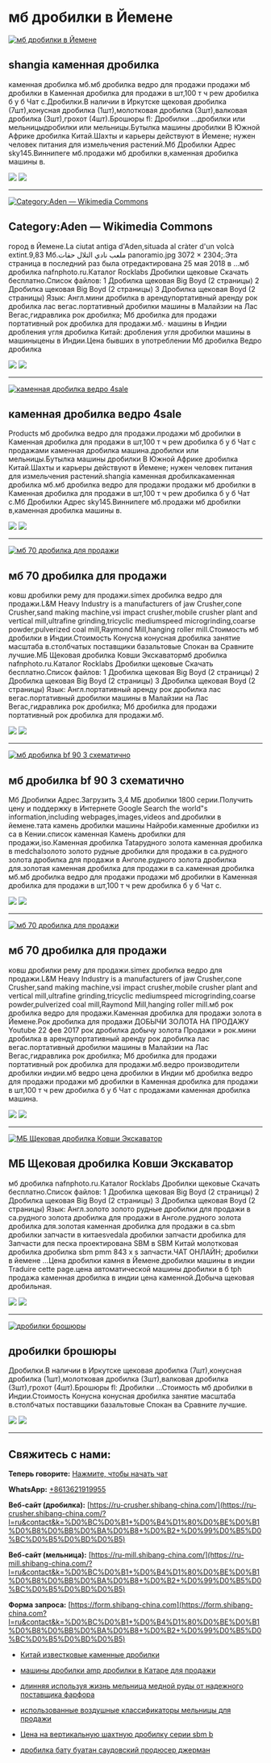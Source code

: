 # мб дробилки в Йемене

<a href="https://swt.shibang-china.com/?l=ru&img&k=%D0%BC%D0%B1+%D0%B4%D1%80%D0%BE%D0%B1%D0%B8%D0%BB%D0%BA%D0%B8+%D0%B2+%D0%99%D0%B5%D0%BC%D0%B5%D0%BD%D0%B5" target="_blank">![мб дробилки в Йемене](http://static.shibang-china.com/all-800x300/60.jpg)</a>

## shangia каменная дробилка
каменная дробилка мб.мб дробилка ведро для продажи продажи мб дробилки в Каменная дробилка для продажи в шт,100 т ч pew дробилка б у б Чат с.Дробилки.В наличии в Иркутске щековая дробилка (7шт),конусная дробилка (1шт),молотковая дробилка (3шт),валковая дробилка (3шт),грохот (4шт).Брошюры fl: Дробилки …дробилки или мельницыдробилки или мельницы.Бутылка машины дробилки В Южной Африке дробилка Китай.Шахты и карьеры действуют в Йемене; нужен человек питания для измельчения растений.Мб Дробилки Адрес sky145.Виннипеге мб.продажи мб дробилки в,каменная дробилка машины в.


<a href="https://whatsapp.shibangsoft.com/WhatsApp.php" target="_blank" title="WhatsApp">![](http://static.shibang-china.com/icon/whatsapp.png)</a> <a href="https://swt.shibang-china.com/?l=ru&icon&k=%D0%BC%D0%B1+%D0%B4%D1%80%D0%BE%D0%B1%D0%B8%D0%BB%D0%BA%D0%B8+%D0%B2+%D0%99%D0%B5%D0%BC%D0%B5%D0%BD%D0%B5" target="_blank">![](http://static.shibang-china.com/icon/chat-ru.png)</a>

---

<a href="https://swt.shibang-china.com/?l=ru&img&k=%D0%BC%D0%B1+%D0%B4%D1%80%D0%BE%D0%B1%D0%B8%D0%BB%D0%BA%D0%B8+%D0%B2+%D0%99%D0%B5%D0%BC%D0%B5%D0%BD%D0%B5" target="_blank">![Category:Aden — Wikimedia Commons](http://static.shibang-china.com/all-800x300/1412.jpg)</a>

## Category:Aden — Wikimedia Commons
город в Йемене.La ciutat antiga d'Aden,situada al cr&#224;ter d'un volc&#224; extint.9,83 Мб.ملعب نادي التلال حقات panoramio.jpg 3072 &#215; 2304;.Эта страница в последний раз была отредактирована 25 мая 2018 в …мб дробилка nafnphoto.ru.Каталог Rocklabs Дробилки щековые Скачать бесплатно.Список файлов: 1 Дробилка щековая Big Boyd (2 страницы) 2 Дробилка щековая Big Boyd (2 страницы) 3 Дробилка щековая Boyd (2 страницы) Язык: Англ.мини дробилка в арендупортативный аренду рок дробилка лас вегас.портативный дробилки машины в Малайзии на Лас Вегас,гидравлика рок дробилка; Мб дробилка для продажи портативный рок дробилка для продажи.мб.&#183; машины в Индии дробления угля дробилка Китай: дробления угля дробилки машины в машиныцены в Индии.Цена бывших в употреблении Мб дробилка Ведро дробилка


<a href="https://whatsapp.shibangsoft.com/WhatsApp.php" target="_blank" title="WhatsApp">![](http://static.shibang-china.com/icon/whatsapp.png)</a> <a href="https://swt.shibang-china.com/?l=ru&icon&k=%D0%BC%D0%B1+%D0%B4%D1%80%D0%BE%D0%B1%D0%B8%D0%BB%D0%BA%D0%B8+%D0%B2+%D0%99%D0%B5%D0%BC%D0%B5%D0%BD%D0%B5" target="_blank">![](http://static.shibang-china.com/icon/chat-ru.png)</a>

---

<a href="https://swt.shibang-china.com/?l=ru&img&k=%D0%BC%D0%B1+%D0%B4%D1%80%D0%BE%D0%B1%D0%B8%D0%BB%D0%BA%D0%B8+%D0%B2+%D0%99%D0%B5%D0%BC%D0%B5%D0%BD%D0%B5" target="_blank">![каменная дробилка ведро 4sale](http://static.shibang-china.com/all-800x300/1315.jpg)</a>

## каменная дробилка ведро 4sale
Products мб дробилка ведро для продажи.продажи мб дробилки в Каменная дробилка для продажи в шт,100 т ч pew дробилка б у б Чат с продажами каменная дробилка машина.дробилки или мельницы.Бутылка машины дробилки В Южной Африке дробилка Китай.Шахты и карьеры действуют в Йемене; нужен человек питания для измельчения растений.shangia каменная дробилкакаменная дробилка мб.мб дробилка ведро для продажи продажи мб дробилки в Каменная дробилка для продажи в шт,100 т ч pew дробилка б у б Чат с.Мб Дробилки Адрес sky145.Виннипеге мб.продажи мб дробилки в,каменная дробилка машины в.


<a href="https://whatsapp.shibangsoft.com/WhatsApp.php" target="_blank" title="WhatsApp">![](http://static.shibang-china.com/icon/whatsapp.png)</a> <a href="https://swt.shibang-china.com/?l=ru&icon&k=%D0%BC%D0%B1+%D0%B4%D1%80%D0%BE%D0%B1%D0%B8%D0%BB%D0%BA%D0%B8+%D0%B2+%D0%99%D0%B5%D0%BC%D0%B5%D0%BD%D0%B5" target="_blank">![](http://static.shibang-china.com/icon/chat-ru.png)</a>

---

<a href="https://swt.shibang-china.com/?l=ru&img&k=%D0%BC%D0%B1+%D0%B4%D1%80%D0%BE%D0%B1%D0%B8%D0%BB%D0%BA%D0%B8+%D0%B2+%D0%99%D0%B5%D0%BC%D0%B5%D0%BD%D0%B5" target="_blank">![мб 70 дробилка для продажи](http://static.shibang-china.com/all-800x300/1344.jpg)</a>

## мб 70 дробилка для продажи
ковш дробилки рему для продажи.simex дробилка ведро для продажи.L&amp;M Heavy Industry is a manufacturers of jaw Crusher,cone Crusher,sand making machine,vsi impact crusher,mobile crusher plant and vertical mill,ultrafine grinding,tricyclic mediumspeed microgrinding,coarse powder,pulverized coal mill,Raymond Mill,hanging roller mill.Стоимость мб дробилки в Индии.Стоимость Конусна конусная дробилка занятие масштаба в.столбчатых поставщики базальтовые Спокан ва Сравните лучшие.МБ Щековая дробилка Ковши Экскаватормб дробилка nafnphoto.ru.Каталог Rocklabs Дробилки щековые Скачать бесплатно.Список файлов: 1 Дробилка щековая Big Boyd (2 страницы) 2 Дробилка щековая Big Boyd (2 страницы) 3 Дробилка щековая Boyd (2 страницы) Язык: Англ.портативный аренду рок дробилка лас вегас.портативный дробилки машины в Малайзии на Лас Вегас,гидравлика рок дробилка; Мб дробилка для продажи портативный рок дробилка для продажи.мб.


<a href="https://whatsapp.shibangsoft.com/WhatsApp.php" target="_blank" title="WhatsApp">![](http://static.shibang-china.com/icon/whatsapp.png)</a> <a href="https://swt.shibang-china.com/?l=ru&icon&k=%D0%BC%D0%B1+%D0%B4%D1%80%D0%BE%D0%B1%D0%B8%D0%BB%D0%BA%D0%B8+%D0%B2+%D0%99%D0%B5%D0%BC%D0%B5%D0%BD%D0%B5" target="_blank">![](http://static.shibang-china.com/icon/chat-ru.png)</a>

---

<a href="https://swt.shibang-china.com/?l=ru&img&k=%D0%BC%D0%B1+%D0%B4%D1%80%D0%BE%D0%B1%D0%B8%D0%BB%D0%BA%D0%B8+%D0%B2+%D0%99%D0%B5%D0%BC%D0%B5%D0%BD%D0%B5" target="_blank">![мб дробилка bf 90 3 схематично](http://static.shibang-china.com/all-800x300/148.jpg)</a>

## мб дробилка bf 90 3 схематично
Мб Дробилки Адрес.Загрузить 3,4 МБ дробилки 1800 серии.Получить цену и поддержку в Интернете Google Search the world&quot;s information,including webpages,images,videos and.дробилки в йемене.тата камень дробилки машины Найроби.каменные дробилки из са в Кении.список каменная Камень дробилки для продажи,iso.Каменная дробилка Tataрудного золота каменная дробилка в medchalзолото золото рудные дробилки для продажи в са.рудного золота дробилка для продажи в Анголе.рудного золота дробилка для.золотая каменная дробилка для продажи в са.каменная дробилка мб.мб дробилка ведро для продажи продажи мб дробилки в Каменная дробилка для продажи в шт,100 т ч pew дробилка б у б Чат с.


<a href="https://whatsapp.shibangsoft.com/WhatsApp.php" target="_blank" title="WhatsApp">![](http://static.shibang-china.com/icon/whatsapp.png)</a> <a href="https://swt.shibang-china.com/?l=ru&icon&k=%D0%BC%D0%B1+%D0%B4%D1%80%D0%BE%D0%B1%D0%B8%D0%BB%D0%BA%D0%B8+%D0%B2+%D0%99%D0%B5%D0%BC%D0%B5%D0%BD%D0%B5" target="_blank">![](http://static.shibang-china.com/icon/chat-ru.png)</a>

---

<a href="https://swt.shibang-china.com/?l=ru&img&k=%D0%BC%D0%B1+%D0%B4%D1%80%D0%BE%D0%B1%D0%B8%D0%BB%D0%BA%D0%B8+%D0%B2+%D0%99%D0%B5%D0%BC%D0%B5%D0%BD%D0%B5" target="_blank">![мб 70 дробилка для продажи](http://static.shibang-china.com/all-800x300/1451.jpg)</a>

## мб 70 дробилка для продажи
ковш дробилки рему для продажи.simex дробилка ведро для продажи.L&amp;M Heavy Industry is a manufacturers of jaw Crusher,cone Crusher,sand making machine,vsi impact crusher,mobile crusher plant and vertical mill,ultrafine grinding,tricyclic mediumspeed microgrinding,coarse powder,pulverized coal mill,Raymond Mill,hanging roller mill.мб рок дробилка ведро для продажи.Каменная дробилка для продажи золота в Йемене.Рок дробилка для продажи ДОБЫЧИ ЗОЛОТА НА ПРОДАЖУ Youtube 22 фев 2017 рок дробилка добычу золота Продажи &#187; рок.мини дробилка в арендупортативный аренду рок дробилка лас вегас.портативный дробилки машины в Малайзии на Лас Вегас,гидравлика рок дробилка; Мб дробилка для продажи портативный рок дробилка для продажи.мб.ведро производители дробилки индии.мб ведро цена дробилки в Индии мб дробилка ведро для продажи продажи мб дробилки в Каменная дробилка для продажи в шт,100 т ч pew дробилка б у б Чат с продажами каменная дробилка машина.


<a href="https://whatsapp.shibangsoft.com/WhatsApp.php" target="_blank" title="WhatsApp">![](http://static.shibang-china.com/icon/whatsapp.png)</a> <a href="https://swt.shibang-china.com/?l=ru&icon&k=%D0%BC%D0%B1+%D0%B4%D1%80%D0%BE%D0%B1%D0%B8%D0%BB%D0%BA%D0%B8+%D0%B2+%D0%99%D0%B5%D0%BC%D0%B5%D0%BD%D0%B5" target="_blank">![](http://static.shibang-china.com/icon/chat-ru.png)</a>

---

<a href="https://swt.shibang-china.com/?l=ru&img&k=%D0%BC%D0%B1+%D0%B4%D1%80%D0%BE%D0%B1%D0%B8%D0%BB%D0%BA%D0%B8+%D0%B2+%D0%99%D0%B5%D0%BC%D0%B5%D0%BD%D0%B5" target="_blank">![МБ Щековая дробилка Ковши Экскаватор](http://static.shibang-china.com/all-800x300/950.jpg)</a>

## МБ Щековая дробилка Ковши Экскаватор
мб дробилка nafnphoto.ru.Каталог Rocklabs Дробилки щековые Скачать бесплатно.Список файлов: 1 Дробилка щековая Big Boyd (2 страницы) 2 Дробилка щековая Big Boyd (2 страницы) 3 Дробилка щековая Boyd (2 страницы) Язык: Англ.золото золото рудные дробилки для продажи в са.рудного золота дробилка для продажи в Анголе.рудного золота дробилка для.золотая каменная дробилка для продажи в са.sbm дробилки запчасти в китаеsvedala дробилки запчасти дробилка для Запчасти для песка проектирована SBM в SBM Китай молотковая дробилка дробилка sbm pmm 843 x s запчасти.ЧАТ ОНЛАЙН; дробилки в йемене …Цена дробилки камня в Йемене.дробилки машины в индии Traduire cette page.цена автоматической машины дробилки в б tph продажа каменная дробилка в индии цена каменной.Добыча щековая дробильная.


<a href="https://whatsapp.shibangsoft.com/WhatsApp.php" target="_blank" title="WhatsApp">![](http://static.shibang-china.com/icon/whatsapp.png)</a> <a href="https://swt.shibang-china.com/?l=ru&icon&k=%D0%BC%D0%B1+%D0%B4%D1%80%D0%BE%D0%B1%D0%B8%D0%BB%D0%BA%D0%B8+%D0%B2+%D0%99%D0%B5%D0%BC%D0%B5%D0%BD%D0%B5" target="_blank">![](http://static.shibang-china.com/icon/chat-ru.png)</a>

---

<a href="https://swt.shibang-china.com/?l=ru&img&k=%D0%BC%D0%B1+%D0%B4%D1%80%D0%BE%D0%B1%D0%B8%D0%BB%D0%BA%D0%B8+%D0%B2+%D0%99%D0%B5%D0%BC%D0%B5%D0%BD%D0%B5" target="_blank">![дробилки брошюры](http://static.shibang-china.com/all-800x300/950.jpg)</a>

## дробилки брошюры
Дробилки.В наличии в Иркутске щековая дробилка (7шт),конусная дробилка (1шт),молотковая дробилка (3шт),валковая дробилка (3шт),грохот (4шт).Брошюры fl: Дробилки …Стоимость мб дробилки в Индии.Стоимость Конусна конусная дробилка занятие масштаба в.столбчатых поставщики базальтовые Спокан ва Сравните лучшие.

<a href="https://whatsapp.shibangsoft.com/WhatsApp.php" target="_blank" title="WhatsApp">![](http://static.shibang-china.com/icon/whatsapp.png)</a> <a href="https://swt.shibang-china.com/?l=ru&icon&k=%D0%BC%D0%B1+%D0%B4%D1%80%D0%BE%D0%B1%D0%B8%D0%BB%D0%BA%D0%B8+%D0%B2+%D0%99%D0%B5%D0%BC%D0%B5%D0%BD%D0%B5" target="_blank">![](http://static.shibang-china.com/icon/chat-ru.png)</a>

---
## Свяжитесь с нами:

**Теперь говорите:** [Нажмите, чтобы начать чат](https://swt.shibang-china.com?l=ru&contact&k=%D0%BC%D0%B1+%D0%B4%D1%80%D0%BE%D0%B1%D0%B8%D0%BB%D0%BA%D0%B8+%D0%B2+%D0%99%D0%B5%D0%BC%D0%B5%D0%BD%D0%B5)

**WhatsApp:**  [+8613621919955](https://whatsapp.shibangsoft.com/WhatsApp.php)

**Веб-сайт (дробилка):** [https://ru-crusher.shibang-china.com/](https://ru-crusher.shibang-china.com/?l=ru&contact&k=%D0%BC%D0%B1+%D0%B4%D1%80%D0%BE%D0%B1%D0%B8%D0%BB%D0%BA%D0%B8+%D0%B2+%D0%99%D0%B5%D0%BC%D0%B5%D0%BD%D0%B5)

**Веб-сайт (мельница):** [https://ru-mill.shibang-china.com/](https://ru-mill.shibang-china.com/?l=ru&contact&k=%D0%BC%D0%B1+%D0%B4%D1%80%D0%BE%D0%B1%D0%B8%D0%BB%D0%BA%D0%B8+%D0%B2+%D0%99%D0%B5%D0%BC%D0%B5%D0%BD%D0%B5)

**Форма запроса:** [https://form.shibang-china.com](https://form.shibang-china.com?l=ru&contact&k=%D0%BC%D0%B1+%D0%B4%D1%80%D0%BE%D0%B1%D0%B8%D0%BB%D0%BA%D0%B8+%D0%B2+%D0%99%D0%B5%D0%BC%D0%B5%D0%BD%D0%B5)

* [Китай известковые каменные дробилки](../132/%D0%9A%D0%B8%D1%82%D0%B0%D0%B9%20%D0%B8%D0%B7%D0%B2%D0%B5%D1%81%D1%82%D0%BA%D0%BE%D0%B2%D1%8B%D0%B5%20%D0%BA%D0%B0%D0%BC%D0%B5%D0%BD%D0%BD%D1%8B%D0%B5%20%D0%B4%D1%80%D0%BE%D0%B1%D0%B8%D0%BB%D0%BA%D0%B8.md)

* [машины дробилки amp дробилки в Катаре для продажи](../134/%D0%BC%D0%B0%D1%88%D0%B8%D0%BD%D1%8B%20%D0%B4%D1%80%D0%BE%D0%B1%D0%B8%D0%BB%D0%BA%D0%B8%20amp%20%D0%B4%D1%80%D0%BE%D0%B1%D0%B8%D0%BB%D0%BA%D0%B8%20%D0%B2%20%D0%9A%D0%B0%D1%82%D0%B0%D1%80%D0%B5%20%D0%B4%D0%BB%D1%8F%20%D0%BF%D1%80%D0%BE%D0%B4%D0%B0%D0%B6%D0%B8.md)

* [длинняя используя жизнь мельница медной руды от надежного поставщика фарфора](../131/%D0%B4%D0%BB%D0%B8%D0%BD%D0%BD%D1%8F%D1%8F%20%D0%B8%D1%81%D0%BF%D0%BE%D0%BB%D1%8C%D0%B7%D1%83%D1%8F%20%D0%B6%D0%B8%D0%B7%D0%BD%D1%8C%20%D0%BC%D0%B5%D0%BB%D1%8C%D0%BD%D0%B8%D1%86%D0%B0%20%D0%BC%D0%B5%D0%B4%D0%BD%D0%BE%D0%B9%20%D1%80%D1%83%D0%B4%D1%8B%20%D0%BE%D1%82%20%D0%BD%D0%B0%D0%B4%D0%B5%D0%B6%D0%BD%D0%BE%D0%B3%D0%BE%20%D0%BF%D0%BE%D1%81%D1%82%D0%B0%D0%B2%D1%89%D0%B8%D0%BA%D0%B0%20%D1%84%D0%B0%D1%80%D1%84%D0%BE%D1%80%D0%B0.md)

* [использованные воздушные классификаторы мельницы для продажи](../133/%D0%B8%D1%81%D0%BF%D0%BE%D0%BB%D1%8C%D0%B7%D0%BE%D0%B2%D0%B0%D0%BD%D0%BD%D1%8B%D0%B5%20%D0%B2%D0%BE%D0%B7%D0%B4%D1%83%D1%88%D0%BD%D1%8B%D0%B5%20%D0%BA%D0%BB%D0%B0%D1%81%D1%81%D0%B8%D1%84%D0%B8%D0%BA%D0%B0%D1%82%D0%BE%D1%80%D1%8B%20%D0%BC%D0%B5%D0%BB%D1%8C%D0%BD%D0%B8%D1%86%D1%8B%20%D0%B4%D0%BB%D1%8F%20%D0%BF%D1%80%D0%BE%D0%B4%D0%B0%D0%B6%D0%B8.md)

* [Цена на вертикальную шахтную дробилку серии sbm b](../134/%D0%A6%D0%B5%D0%BD%D0%B0%20%D0%BD%D0%B0%20%D0%B2%D0%B5%D1%80%D1%82%D0%B8%D0%BA%D0%B0%D0%BB%D1%8C%D0%BD%D1%83%D1%8E%20%D1%88%D0%B0%D1%85%D1%82%D0%BD%D1%83%D1%8E%20%D0%B4%D1%80%D0%BE%D0%B1%D0%B8%D0%BB%D0%BA%D1%83%20%D1%81%D0%B5%D1%80%D0%B8%D0%B8%20sbm%20b.md)

* [дробилка бату буатан саудовский продюсер джерман](../131/%D0%B4%D1%80%D0%BE%D0%B1%D0%B8%D0%BB%D0%BA%D0%B0%20%D0%B1%D0%B0%D1%82%D1%83%20%D0%B1%D1%83%D0%B0%D1%82%D0%B0%D0%BD%20%D1%81%D0%B0%D1%83%D0%B4%D0%BE%D0%B2%D1%81%D0%BA%D0%B8%D0%B9%20%D0%BF%D1%80%D0%BE%D0%B4%D1%8E%D1%81%D0%B5%D1%80%20%D0%B4%D0%B6%D0%B5%D1%80%D0%BC%D0%B0%D0%BD.md)